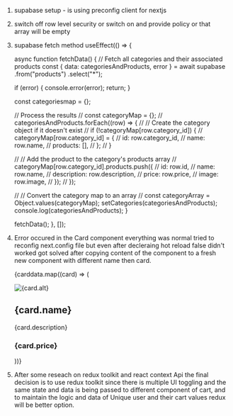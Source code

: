 1. supabase setup - is using preconfig client for nextjs
2. switch off row level security or switch on and provide policy or that array will be empty


3. supabase fetch method  useEffect(() => {

    async function fetchData() {
      // Fetch all categories and their associated products
      const { data: categoriesAndProducts, error } = await supabase
        .from("products")
        .select("*");

      if (error) {
        console.error(error);
        return;
      }

      const categoriesmap = {};

      // Process the results
      // const categoryMap = {};
      // categoriesAndProducts.forEach((row) => {
      //   // Create the category object if it doesn't exist
      //   if (!categoryMap[row.category_id]) {
      //     categoryMap[row.category_id] = {
      //       id: row.category_id,
      //       name: row.name,
      //       products: [],
      //     };
      //   }

      //   // Add the product to the category's products array
      //   categoryMap[row.category_id].products.push({
      //     id: row.id,
      //     name: row.name,
      //     description: row.description,
      //     price: row.price,
      //     image: row.image,
      //   });
      // });

      // // Convert the category map to an array
      // const categoryArray = Object.values(categoryMap);
      setCategories(categoriesAndProducts);
      console.log(categoriesAndProducts);
    }

    fetchData();
  }, []);

5. Error occured in the Card component everything was normal tried to reconfig next.config file but even after decleraing hot reload false didn't worked got solved after copying content of the component to a fresh new component with different name then card.





      {carddata.map((card) => (
        <div className="card" key={card.id}>
          <img src={card.photo} alt={card.alt} />
          <div className="card-info">
            <h2>{card.name}</h2>
            <p>{card.description}</p>
            <h3>{card.price}</h3>
          </div>
        </div>
      ))}


6. After some reseach on redux toolkit and react context Api the final decision is to use redux toolkit since there is multiple UI toggling and the same state and data is being passed to different component of cart, and to maintain the logic and data of Unique user and their cart values redux will be better option. 